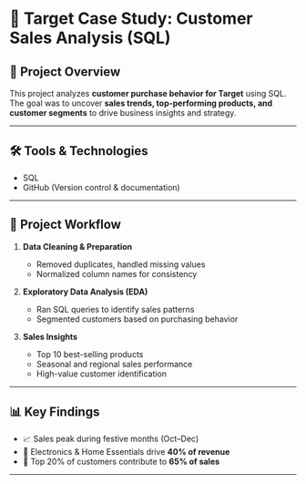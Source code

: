 # 🛒 Target Case Study: Customer Sales Analysis (SQL)

## 📌 Project Overview
This project analyzes **customer purchase behavior for Target** using SQL.  
The goal was to uncover **sales trends, top-performing products, and customer segments** to drive business insights and strategy.

---

## 🛠 Tools & Technologies
- SQL 
- GitHub (Version control & documentation)

---

## 📂 Project Workflow
1. **Data Cleaning & Preparation**
   - Removed duplicates, handled missing values
   - Normalized column names for consistency

2. **Exploratory Data Analysis (EDA)**
   - Ran SQL queries to identify sales patterns
   - Segmented customers based on purchasing behavior

3. **Sales Insights**
   - Top 10 best-selling products
   - Seasonal and regional sales performance
   - High-value customer identification


---

## 📊 Key Findings
- 📈 Sales peak during festive months (Oct–Dec)  
- 🥇 Electronics & Home Essentials drive **40% of revenue**  
- 👥 Top 20% of customers contribute to **65% of sales**  

---
